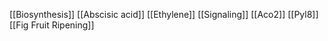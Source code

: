 [[Biosynthesis]]
[[Abscisic acid]]
[[Ethylene]]
[[Signaling]]
[[Aco2]]
[[Pyl8]]
[[Fig Fruit Ripening]]
